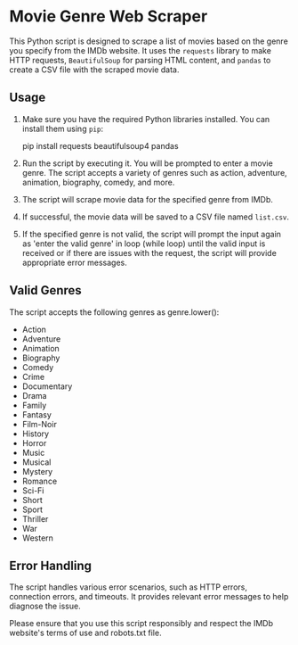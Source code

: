 # Movie Genre Web Scraper

This Python script is designed to scrape a list of movies based on the genre you specify from the IMDb website. It uses the `requests` library to make HTTP requests, `BeautifulSoup` for parsing HTML content, and `pandas` to create a CSV file with the scraped movie data.

## Usage

1. Make sure you have the required Python libraries installed. You can install them using `pip`:

   
   pip install requests beautifulsoup4 pandas
   

2. Run the script by executing it. You will be prompted to enter a movie genre. The script accepts a variety of genres such as action, adventure, animation, biography, comedy, and more.

3. The script will scrape movie data for the specified genre from IMDb.

4. If successful, the movie data will be saved to a CSV file named `list.csv`.

5. If the specified genre is not valid, the script will prompt the input again as 'enter the valid genre' in loop (while loop) until the valid input is received or if there are issues with the request, the script will provide appropriate error messages.

## Valid Genres

The script accepts the following genres as genre.lower():
- Action
- Adventure
- Animation
- Biography
- Comedy
- Crime
- Documentary
- Drama
- Family
- Fantasy
- Film-Noir
- History
- Horror
- Music
- Musical
- Mystery
- Romance
- Sci-Fi
- Short
- Sport
- Thriller
- War
- Western

## Error Handling

The script handles various error scenarios, such as HTTP errors, connection errors, and timeouts. It provides relevant error messages to help diagnose the issue.

Please ensure that you use this script responsibly and respect the IMDb website's terms of use and robots.txt file.
